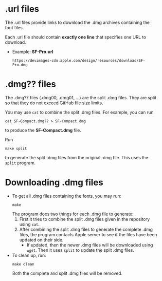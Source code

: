 # .url files
The .url files provide links to download the .dmg archives containing the font files.

Each .url file should contain **exactly one line** that specifies one URL to download.

* Example: **SF-Pro.url**
    ```
    https://devimages-cdn.apple.com/design/resources/download/SF-Pro.dmg
    ```

# .dmg?? files
The .dmg?? files (.dmg00, .dmg01, …) are the split .dmg files. They are split so that they do not exceed GitHub file size limits.

You may use `cat` to combine the split .dmg files. For example, you can run
```shell
cat SF-Compact.dmg?? > SF-Compact.dmg
```
to produce the **SF-Compact.dmg** file.

Run
```shell
make split
```
to generate the split .dmg files from the original .dmg file. This uses the `split` program.

# Downloading .dmg files
* To get all .dmg files containing the fonts, you may run:
    ```shell
    make
    ```
    The program does two things for each .dmg file to generate:
    1. First it tries to combine the split .dmg files given in the repository using `cat`.
    2. After combining the split .dmg files to generate the complete .dmg files, the program contacts Apple server to see if the files have been updated on their side.
        * If updated, then the newer .dmg files will be downloaded using `wget`. Then it uses `split` to update the split .dmg files.
* To clean up, run:
    ```shell
    make clean
    ```
    Both the complete and split .dmg files will be removed.